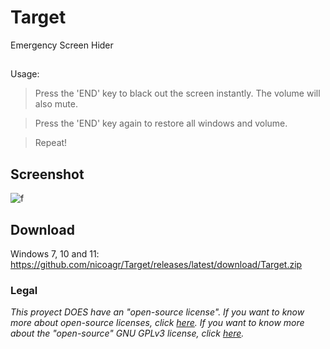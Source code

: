 # Target
Emergency Screen Hider
##
Usage:
> Press the 'END' key to black out the screen instantly. The volume will also mute.

> Press the 'END' key again to restore all windows and volume.

> Repeat!
## Screenshot
![f](https://i.ibb.co/3RGhpMg/captura.png)
## Download
Windows 7, 10 and 11: https://github.com/nicoagr/Target/releases/latest/download/Target.zip
### Legal
*This proyect DOES have an "open-source license". If you want to know more about open-source licenses, click [here](https://opensource.org/faq). If you want to know more about the "open-source" GNU GPLv3  license, click [here](https://choosealicense.com/licenses/gpl-3.0/).*

